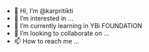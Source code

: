 - 👋 Hi, I’m @karpritikti
- 👀 I’m interested in ...
- 🌱 I’m currently learning in YBi FOUNDATION
- 💞️ I’m looking to collaborate on ...
- 📫 How to reach me ...

<!---
karpritikti/karpritikti is a ✨ special ✨ repository because its `README.md` (this file) appears on your GitHub profile.
You can click the Preview link to take a look at your changes.
--->
